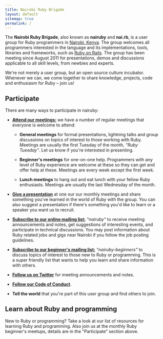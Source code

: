 ```yaml
---
title: Nairobi Ruby Brigade
layout: default
sitemap: true
permalink: /
---
```


The **Nairobi Ruby Brigade**, also known as **nairuby** and **nai.rb**, is a
user group for Ruby programmers in [Nairobi, Kenya][1]. The group welcomes all
programmers interested in the language and its implementations, tools, libraries
and frameworks, such as [Ruby on Rails][ror]. The group has been meeting since
August 2011 for presentations, demos and discussions applicable to all skill
levels, from newbies and experts.

We're not merely a user group, but an open source culture incubator. Whenever we
can, we come together to share knowledge, projects, code and enthusiasm for Ruby
– join us!

## Participate

There are many ways to participate in nairuby:

* **[Attend our meetings:][meetings]** we have a number of regular meetings that
  everyone is welcome to attend:

    * **General meetings** for formal presentations, lightning talks and group
    discussions on topics of interest to those working with Ruby. Meetings are
    usually the first Tuesday of the month, _"Ruby Tuesday"_. Let us know if
    you're interested in presenting.

    * **Beginner's meetings** for one-on-one help. Programmers with any level of
    Ruby experience are welcome at these so they can get and offer help at
    these. Meetings are every week except the first week.

    * **Lunch meetings** to hang out and eat lunch with your fellow Ruby enthusiasts.
    Meetings are usually the last Wednesday of the month.

* **[Give a presentation][presentations]** at one our our monthly meetings and share
something you've learned in the world of Ruby with the group. You can also
suggest a presentation if there's something you'd like to learn or a speaker you
want us to recruit.

* **[Subscribe to our online mailing list:][mail-list]** _"nairuby"_ to receive
meeting announcements and notes, get suggestions of interesting events, and
participate in technical discussions. You may post information about Ruby
related jobs and gigs near Nairobi if you follow the job posting guidelines.

* **[Subscribe to our beginner's mailing list:][mail-list-beginner]**
_"nairuby-beginners"_ to discuss topics of interest to those new to Ruby or
programming. This is a super friendly list that wants to help you learn and
share information with others.

* **[Follow us on Twitter][twitter]** for meeting announcements and notes.

* **[Follow our Code of Conduct][coc]**.

* **Tell the world** that you're part of this user group and find others to join.


## Learn about Ruby and programming

New to Ruby or programming? Take a look at our list of resources for learning
Ruby and programming. Also join us at the monthly Ruby beginner's meetups,
details are in the "Participate" section above.


[coc]: #
[mail-list]: #
[mail-list-beginner]: #
[meetings]: #
[presentations]: #
[twitter]: #
[ror]: http://rubyonrails.org/
[1]: http://goo.gl/AMspr8
